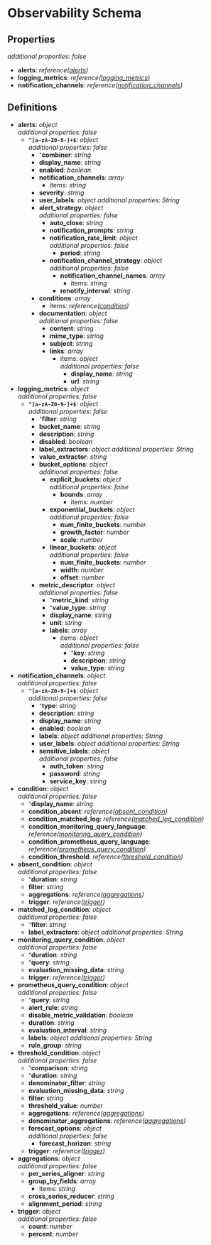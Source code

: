 # Observability Schema

<!-- markdownlint-disable MD036 -->

## Properties

*additional properties: false*

- **alerts**: *reference([alerts](#refs-alerts))*
- **logging_metrics**: *reference([logging_metrics](#refs-logging_metrics))*
- **notification_channels**: *reference([notification_channels](#refs-notification_channels))*

## Definitions

- **alerts**<a name="refs-alerts"></a>: *object*
  <br>*additional properties: false*
  - **`^[a-zA-Z0-9-]+$`**: *object*
    <br>*additional properties: false*
    - ⁺**combiner**: *string*
    - **display_name**: *string*
    - **enabled**: *boolean*
    - **notification_channels**: *array*
      - items: *string*
    - **severity**: *string*
    - **user_labels**: *object*
      *additional properties: String*
    - **alert_strategy**: *object*
      <br>*additional properties: false*
      - **auto_close**: *string*
      - **notification_prompts**: *string*
      - **notification_rate_limit**: *object*
        <br>*additional properties: false*
        - **period**: *string*
      - **notification_channel_strategy**: *object*
        <br>*additional properties: false*
        - **notification_channel_names**: *array*
          - items: *string*
        - **renotify_interval**: *string*
    - **conditions**: *array*
      - items: *reference([condition](#refs-condition))*
    - **documentation**: *object*
      <br>*additional properties: false*
      - **content**: *string*
      - **mime_type**: *string*
      - **subject**: *string*
      - **links**: *array*
        - items: *object*
          <br>*additional properties: false*
          - **display_name**: *string*
          - **url**: *string*
- **logging_metrics**<a name="refs-logging_metrics"></a>: *object*
  <br>*additional properties: false*
  - **`^[a-zA-Z0-9-]+$`**: *object*
    <br>*additional properties: false*
    - ⁺**filter**: *string*
    - **bucket_name**: *string*
    - **description**: *string*
    - **disabled**: *boolean*
    - **label_extractors**: *object*
      *additional properties: String*
    - **value_extractor**: *string*
    - **bucket_options**: *object*
      <br>*additional properties: false*
      - **explicit_buckets**: *object*
        <br>*additional properties: false*
        - **bounds**: *array*
          - items: *number*
      - **exponential_buckets**: *object*
        <br>*additional properties: false*
        - **num_finite_buckets**: *number*
        - **growth_factor**: *number*
        - **scale**: *number*
      - **linear_buckets**: *object*
        <br>*additional properties: false*
        - **num_finite_buckets**: *number*
        - **width**: *number*
        - **offset**: *number*
    - **metric_descriptor**: *object*
      <br>*additional properties: false*
      - ⁺**metric_kind**: *string*
      - ⁺**value_type**: *string*
      - **display_name**: *string*
      - **unit**: *string*
      - **labels**: *array*
        - items: *object*
          <br>*additional properties: false*
          - ⁺**key**: *string*
          - **description**: *string*
          - **value_type**: *string*
- **notification_channels**<a name="refs-notification_channels"></a>: *object*
  <br>*additional properties: false*
  - **`^[a-zA-Z0-9-]+$`**: *object*
    <br>*additional properties: false*
    - ⁺**type**: *string*
    - **description**: *string*
    - **display_name**: *string*
    - **enabled**: *boolean*
    - **labels**: *object*
      *additional properties: String*
    - **user_labels**: *object*
      *additional properties: String*
    - **sensitive_labels**: *object*
      <br>*additional properties: false*
      - **auth_token**: *string*
      - **password**: *string*
      - **service_key**: *string*
- **condition**<a name="refs-condition"></a>: *object*
  <br>*additional properties: false*
  - ⁺**display_name**: *string*
  - **condition_absent**: *reference([absent_condition](#refs-absent_condition))*
  - **condition_matched_log**: *reference([matched_log_condition](#refs-matched_log_condition))*
  - **condition_monitoring_query_language**: *reference([monitoring_query_condition](#refs-monitoring_query_condition))*
  - **condition_prometheus_query_language**: *reference([prometheus_query_condition](#refs-prometheus_query_condition))*
  - **condition_threshold**: *reference([threshold_condition](#refs-threshold_condition))*
- **absent_condition**<a name="refs-absent_condition"></a>: *object*
  <br>*additional properties: false*
  - ⁺**duration**: *string*
  - **filter**: *string*
  - **aggregations**: *reference([aggregations](#refs-aggregations))*
  - **trigger**: *reference([trigger](#refs-trigger))*
- **matched_log_condition**<a name="refs-matched_log_condition"></a>: *object*
  <br>*additional properties: false*
  - ⁺**filter**: *string*
  - **label_extractors**: *object*
    *additional properties: String*
- **monitoring_query_condition**<a name="refs-monitoring_query_condition"></a>: *object*
  <br>*additional properties: false*
  - ⁺**duration**: *string*
  - ⁺**query**: *string*
  - **evaluation_missing_data**: *string*
  - **trigger**: *reference([trigger](#refs-trigger))*
- **prometheus_query_condition**<a name="refs-prometheus_query_condition"></a>: *object*
  <br>*additional properties: false*
  - ⁺**query**: *string*
  - **alert_rule**: *string*
  - **disable_metric_validation**: *boolean*
  - **duration**: *string*
  - **evaluation_interval**: *string*
  - **labels**: *object*
    *additional properties: String*
  - **rule_group**: *string*
- **threshold_condition**<a name="refs-threshold_condition"></a>: *object*
  <br>*additional properties: false*
  - ⁺**comparison**: *string*
  - ⁺**duration**: *string*
  - **denominator_filter**: *string*
  - **evaluation_missing_data**: *string*
  - **filter**: *string*
  - **threshold_value**: *number*
  - **aggregations**: *reference([aggregations](#refs-aggregations))*
  - **denominator_aggregations**: *reference([aggregations](#refs-aggregations))*
  - **forecast_options**: *object*
    <br>*additional properties: false*
    - **forecast_horizon**: *string*
  - **trigger**: *reference([trigger](#refs-trigger))*
- **aggregations**<a name="refs-aggregations"></a>: *object*
  <br>*additional properties: false*
  - **per_series_aligner**: *string*
  - **group_by_fields**: *array*
    - items: *string*
  - **cross_series_reducer**: *string*
  - **alignment_period**: *string*
- **trigger**<a name="refs-trigger"></a>: *object*
  <br>*additional properties: false*
  - **count**: *number*
  - **percent**: *number*